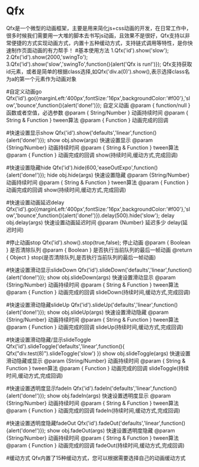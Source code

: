 # Qfx
Qfx是一个微型的动画框架，主要是用来简化js+css动画的开发，在日常工作中，很多时候我们需要用一大堆的脚本去书写js动画，且效果不是很好，Qfx支持以非常便捷的方式实现动画方式，内置十五种缓动方式，支持链式调用等特性，是你快速制作页面动画的有力帮手！
#基本使用方法
1.Qfx('id').show('slow');
2.Qfx('id').show(2000,'swingTo');
3.Qfx('id').show('slow','swingTo',function(){alert('Qfx is run!')});
Qfx支持获取id元素，或者是简单的根据class选择,如Qfx('div.a(0)').show(),表示选择class名为a的第一个元素作为动画对象

#自定义动画go
Qfx('id').go({marginLeft:'400px',fontSize:'16px',backgroundColor:'#f00'},'slow','bounce',function(){alert('done!')});
自定义动画
@param { function/null } 函数或者空值，必选参数
@param { String/Number } 动画持续时间
@param { String & Function  } tween算法
@param { Function } 动画完成的回调

#快速设置显示show
Qfx('id').show('defaults','linear',function(){alert('done!')});
show obj.show(args) 快速设置显示
@param {String/Number} 动画持续时间
@param { String & Function  } tween算法
@param { Function } 动画完成的回调
show(持续时间,缓动方式,完成回调)

#快速设置隐藏hide
Qfx('id').hide(600,'easeOutExpo',function(){alert('done!')});
hide obj.hide(args) 快速设置隐藏
@param {String/Number} 动画持续时间
@param { String & Function  } tween算法
@param { Function } 动画完成的回调
show(持续时间,缓动方式,完成回调)

#快速设置动画延迟delay
Qfx('id').go({marginLeft:'400px',fontSize:'16px',backgroundColor:'#f00'},'slow','bounce',function(){alert('done!')}).delay(500).hide('slow');
delay obj.delay(args) 快速设置动画延迟时间
@param {Number} 延迟多少
delay(延迟时间)

#停止动画stop
Qfx('id').show().stop(true,false);
停止动画
@param { Boolean } 是否清除队列
@param { Boolean } 是否执行当前队列的最后一帧动画
@return { Object }
stop(是否清除队列,是否执行当前队列的最后一帧动画)

#快速设置滑动显示slideDown
Qfx('id').slideDown('defaults','linear',function(){alert('done!')});
show obj.slideDown(args) 快速设置滑动显示
@param {String/Number} 动画持续时间
@param { String & Function  } tween算法
@param { Function } 动画完成的回调
slideDown(持续时间,缓动方式,完成回调)

#快速设置滑动隐藏slideUp
Qfx('id').slideUp('defaults','linear',function(){alert('done!')});
show obj.slideUp(args) 快速设置滑动隐藏
@param {String/Number} 动画持续时间
@param { String & Function  } tween算法
@param { Function } 动画完成的回调
slideUp(持续时间,缓动方式,完成回调)

#快速设置滑动隐藏/显示slideToggle
Qfx('id').slideToggle('defaults','linear',function(){
			Qfx("div.test(8)").slideToggle('slow')
		})
show obj.slideToggle(args) 快速设置滑动隐藏或显示
@param {String/Number} 动画持续时间
@param { String & Function  } tween算法
@param { Function } 动画完成的回调
slideToggle(持续时间,缓动方式,完成回调)

#快速设置透明度显示fadeIn
Qfx('id').fadeIn('defaults','linear',function(){alert('done!')});
show obj.fadeIn(args) 快速设置透明度显示
@param {String/Number} 动画持续时间
@param { String & Function  } tween算法
@param { Function } 动画完成的回调
fadeIn(持续时间,缓动方式,完成回调)

#快速设置透明度隐藏fadeOut
Qfx('id').fadeOut('defaults','linear',function(){alert('done!')});
show obj.fadeOut(args) 快速设置透明度隐藏
@param {String/Number} 动画持续时间
@param { String & Function  } tween算法
@param { Function } 动画完成的回调
fadeOut(持续时间,缓动方式,完成回调)

#缓动方式
Qfx内置了15种缓动方式，您可以根据需要选择自己的动画缓动方式

